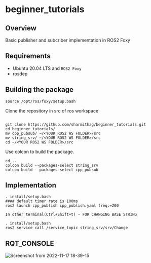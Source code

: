 # beginner_tutorials

## Overview
Basic publisher and subcriber implementation in ROS2 Foxy

## Requirements
- Ubuntu 20.04 LTS and `ROS2 Foxy`
- rosdep

## Building the package

```
source /opt/ros/foxy/setup.bash
```

Clone the repository in src of ros workspace
```

git clone https://github.com/sharmithag/beginner_tutorials.git
cd beginner_tutorials/
mv cpp_pubsub/ ~/<YOUR ROS2 WS FOLDER>/src
mv string_srv/ ~/<YOUR ROS2 WS FOLDER>/src
cd ~/<YOUR ROS2 WS FOLDER>/src

```
Use colcon to build the package.
```
cd ..
colcon build --packages-select string_srv
colcon build --packages-select cpp_pubsub

```
## Implementation
```
. install/setup.bash
#### default timer rate is 100ms
ros2 launch cpp_publish cpp_publish.yaml freq:=200

In other terminal(Ctrl+Shift+t) - FOR CHANGING BASE STRING

. install/setup.bash
ros2 service call /service_topic string_srv/srv/Change
```
## RQT_CONSOLE
![Screenshot from 2022-11-17 18-39-15](https://user-images.githubusercontent.com/90351952/202583023-bf5046e9-4380-4a2a-9ac2-54dd59fda0d3.png)
